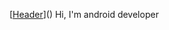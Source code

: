 
[[Header](https://github.com/3REAPER/3REAPER/blob/main/asset/android.gif)]()
Hi, I'm android developer

